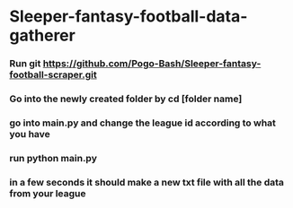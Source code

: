 # Sleeper-fantasy-football-data-gatherer 
### Run git https://github.com/Pogo-Bash/Sleeper-fantasy-football-scraper.git
### Go into the newly created folder by cd [folder name]
### go into main.py and change the league id according to what you have
### run python main.py
### in a few seconds it should make a new txt file with all the data from your league
